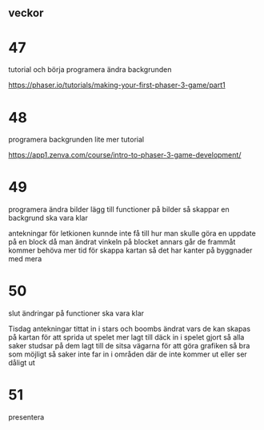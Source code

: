 ## veckor

# 47
tutorial och börja programera ändra backgrunden

https://phaser.io/tutorials/making-your-first-phaser-3-game/part1 
# 48
programera backgrunden lite mer tutorial

https://app1.zenva.com/course/intro-to-phaser-3-game-development/
# 49
programera ändra bilder lägg till functioner på bilder så skappar en backgrund ska vara klar

antekningar för letkionen kunnde inte få till hur man skulle göra en uppdate på en block då man ändrat vinkeln på blocket annars går de frammåt kommer behöva mer tid för skappa kartan så det har kanter på byggnader med mera
# 50
slut ändringar på functioner ska vara klar 

Tisdag antekningar tittat in i stars och boombs ändrat vars de kan skapas på kartan för att sprida ut spelet mer lagt till däck in i spelet gjort så alla saker studsar på dem lagt till de sitsa vägarna för att göra grafiken så bra som möjligt så saker inte far in i områden där de inte kommer ut eller ser dåligt ut
# 51
presentera